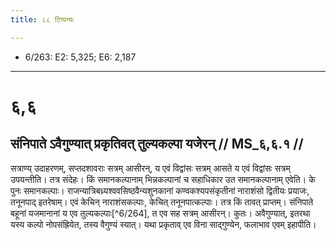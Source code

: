 ```yaml
---
title: ८८ टिप्पन्यः

---
```

- 6/263: E2: 5,325; E6: 2,187

____________________________________________


# ६,६

## संनिपाते ऽवैगुण्यात् प्रकृतिवत् तुल्यकल्पा यजेरन् // MS_६,६.१ //

सत्राण्य् उदाहरणम्, सप्तदशावराः सत्रम् आसीरन्, य एवं विद्वांसः सत्रम् आसते य एवं विद्वांसः सत्रम् उपयन्तीति। तत्र संदेहः। किं समानकल्पानाम् भिन्नकल्पानां च सहाधिकार उत समानकल्पानाम् एवेति। के पुनः समानकल्पाः। राजन्यात्रिबध्र्यश्ववसिष्ठवैन्यशुनकानां कण्वकश्यपसंकृतीनां नाराशंसो द्वितीयः प्रयाजः, तनूनपाद् इतरेषाम्। एवं केचिन् नाराशंसकल्पाः, केचित् तनूनपात्कल्पाः। तत्र किं तावत् प्राप्तम्। संनिपाते बहूनां यजमानानां य एव तुल्यकल्पाः[^6/264], त एव सह सत्रम् आसीरन्। कुतः। अवैगुण्यात्, इतरथा यस्य कल्पो नोपसंह्रियेत, तस्य वैगुण्यं स्यात्। यथा प्रकृताव् एव विना साद्गुण्येन, फलाभाव एवम् इहापीति।
